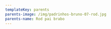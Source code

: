```yaml
---
templateKey: parents
parents-image: /img/padrinhos-bruno-07-rod.jpg
parents-name: Rod pai brabo
---
```

